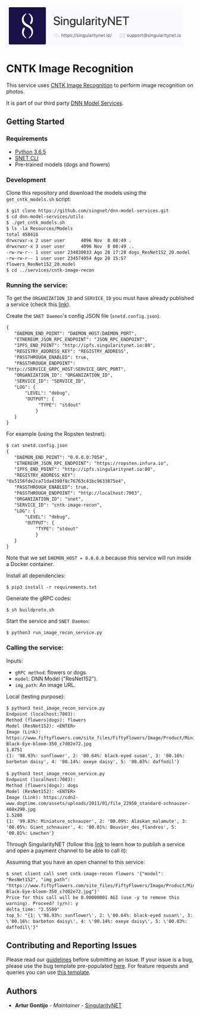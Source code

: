[issue-template]: ../../../../../issues/new?template=BUG_REPORT.md
[feature-template]: ../../../../../issues/new?template=FEATURE_REQUEST.md

![singnetlogo](../../docs/assets/singnet-logo.jpg 'SingularityNET')

# CNTK Image Recognition

This service uses [CNTK Image Recognition](https://cntk.ai/pythondocs/CNTK_301_Image_Recognition_with_Deep_Transfer_Learning.html) to perform image recognition on photos.

It is part of our third party [DNN Model Services](https://github.com/singnet/dnn-model-services).

## Getting Started

### Requirements

- [Python 3.6.5](https://www.python.org/downloads/release/python-365/)
- [SNET CLI](https://github.com/singnet/snet-cli)
- Pre-trained models (dogs and flowers)

### Development

Clone this repository and download the models using the `get_cntk_models.sh` script:

```
$ git clone https://github.com/singnet/dnn-model-services.git
$ cd dnn-model-services/utils
$ ./get_cntk_models.sh
$ ls -la Resources/Models
total 458416
drwxrwxr-x 2 user user      4096 Nov  8 08:49 .
drwxrwxr-x 3 user user      4096 Nov  8 08:49 ..
-rw-rw-r-- 1 user user 234830033 Ago 28 17:28 dogs_ResNet152_20.model
-rw-rw-r-- 1 user user 234574954 Ago 28 15:57 flowers_ResNet152_20.model
$ cd ../services/cntk-image-recon
```

### Running the service:

To get the `ORGANIZATION_ID` and `SERVICE_ID` you must have already published a service (check this [link](https://dev.singularitynet.io/tutorials/publish/)).

Create the `SNET Daemon`'s config JSON file (`snetd.config.json`).

```
{
   "DAEMON_END_POINT": "DAEMON_HOST:DAEMON_PORT",
   "ETHEREUM_JSON_RPC_ENDPOINT": "JSON_RPC_ENDPOINT",
   "IPFS_END_POINT": "http://ipfs.singularitynet.io:80",
   "REGISTRY_ADDRESS_KEY": "REGISTRY_ADDRESS",
   "PASSTHROUGH_ENABLED": true,
   "PASSTHROUGH_ENDPOINT": "http://SERVICE_GRPC_HOST:SERVICE_GRPC_PORT",  
   "ORGANIZATION_ID": "ORGANIZATION_ID",
   "SERVICE_ID": "SERVICE_ID",
   "LOG": {
       "LEVEL": "debug",
       "OUTPUT": {
            "TYPE": "stdout"
           }
   }
}
```

For example (using the Ropsten testnet):

```
$ cat snetd.config.json
{
   "DAEMON_END_POINT": "0.0.0.0:7054",
   "ETHEREUM_JSON_RPC_ENDPOINT": "https://ropsten.infura.io",
   "IPFS_END_POINT": "http://ipfs.singularitynet.io:80",
   "REGISTRY_ADDRESS_KEY": "0x5156fde2ca71da4398f8c76763c41bc9633875e4",
   "PASSTHROUGH_ENABLED": true,
   "PASSTHROUGH_ENDPOINT": "http://localhost:7003",
   "ORGANIZATION_ID": "snet",
   "SERVICE_ID": "cntk-image-recon",
   "LOG": {
       "LEVEL": "debug",
       "OUTPUT": {
           "TYPE": "stdout"
           }
   }
}
```

Note that we set `DAEMON_HOST = 0.0.0.0` because this service will run inside a Docker container.

Install all dependencies:
```
$ pip3 install -r requirements.txt
```
Generate the gRPC codes:
```
$ sh buildproto.sh
```
Start the service and `SNET Daemon`:
```
$ python3 run_image_recon_service.py
```

### Calling the service:

Inputs:
  - `gRPC method`: flowers or dogs.
  - `model`: DNN Model ("ResNet152").
  - `img_path`: An image URL.

Local (testing purpose):

```
$ python3 test_image_recon_service.py 
Endpoint (localhost:7003): 
Method (flowers|dogs): flowers
Model (ResNet152): <ENTER>
Image (Link): https://www.fiftyflowers.com/site_files/FiftyFlowers/Image/Product/Mini-Black-Eye-bloom-350_c7d02e72.jpg
1.8751
{1: '98.93%: sunflower', 2: '00.64%: black-eyed susan', 3: '00.16%: barbeton daisy', 4: '00.14%: oxeye daisy', 5: '00.03%: daffodil'}

$ python3 test_image_recon_service.py 
Endpoint (localhost:7003): 
Method (flowers|dogs): dogs
Model (ResNet152): <ENTER>
Image (Link): https://cdn2-www.dogtime.com/assets/uploads/2011/01/file_22950_standard-schnauzer-460x290.jpg
1.5280
{1: '99.83%: Miniature_schnauzer', 2: '00.09%: Alaskan_malamute', 3: '00.05%: Giant_schnauzer', 4: '00.01%: Bouvier_des_flandres', 5: '00.01%: Lowchen'}
```

Through SingularityNET (follow this [link](https://dev.singularitynet.io/tutorials/publish/) to learn how to publish a service and open a payment channel to be able to call it):

Assuming that you have an open channel to this service:

```
$ snet client call snet cntk-image-recon flowers '{"model": "ResNet152", "img_path": "https://www.fiftyflowers.com/site_files/FiftyFlowers/Image/Product/Mini-Black-Eye-bloom-350_c7d02e72.jpg"}'
Price for this call will be 0.00000001 AGI (use -y to remove this warning). Proceed? (y/n): y
delta_time: "2.5509"
top_5: "{1: \'98.93%: sunflower\', 2: \'00.64%: black-eyed susan\', 3: \'00.16%: barbeton daisy\', 4: \'00.14%: oxeye daisy\', 5: \'00.03%: daffodil\'}"
```

## Contributing and Reporting Issues

Please read our [guidelines](https://dev.singularitynet.io/docs/contribute/contribution-guidelines/#submitting-an-issue) before submitting an issue. If your issue is a bug, please use the bug template pre-populated [here][issue-template]. For feature requests and queries you can use [this template][feature-template].

## Authors

* **Artur Gontijo** - *Maintainer* - [SingularityNET](https://www.singularitynet.io)